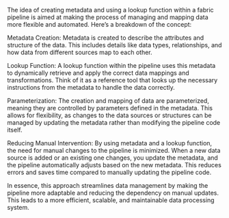 The idea of creating metadata and using a lookup function within a fabric pipeline is aimed at making the process of managing and mapping data more flexible and automated. Here’s a breakdown of the concept:

Metadata Creation: Metadata is created to describe the attributes and structure of the data. This includes details like data types, relationships, and how data from different sources map to each other.

Lookup Function: A lookup function within the pipeline uses this metadata to dynamically retrieve and apply the correct data mappings and transformations. Think of it as a reference tool that looks up the necessary instructions from the metadata to handle the data correctly.

Parameterization: The creation and mapping of data are parameterized, meaning they are controlled by parameters defined in the metadata. This allows for flexibility, as changes to the data sources or structures can be managed by updating the metadata rather than modifying the pipeline code itself.

Reducing Manual Intervention: By using metadata and a lookup function, the need for manual changes to the pipeline is minimized. When a new data source is added or an existing one changes, you update the metadata, and the pipeline automatically adjusts based on the new metadata. This reduces errors and saves time compared to manually updating the pipeline code.

In essence, this approach streamlines data management by making the pipeline more adaptable and reducing the dependency on manual updates. This leads to a more efficient, scalable, and maintainable data processing system.
